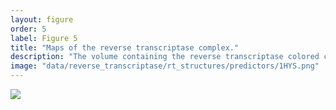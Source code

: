 ```yaml
---
layout: figure
order: 5
label: Figure 5
title: "Maps of the reverse transcriptase complex."
description: "The volume containing the reverse transcriptase colored cartoon is the surface plot of the entire dimeric reverse transcriptase complex. In A and B, we show the distance-rsa model prediction versus empricial $$ dN/dS $$ correlation plotted onto the reverse transcriptase structure. Red colors represent relatively high correlations--regions in red are on average experiencing more rapid evolution. Blue colors represent relatively low correlations--regions in blue are on average experiencing slower evolution. The correlations control for RSA. In C and D, we show the predicted $$ dN/dS $$ from the distance-rsa combined model. Sites that are red are predicted to be evolving more rapidly and those in blue are predicted to be evolving more slowly. In D, we add glycosylations to the predicted dN/dS structure."
image: "data/reverse_transcriptase/rt_structures/predictors/1HYS.png"
---
```

<img src="{{ site.baseurl }}/data/reverse_transcriptase/rt_structures/predictors/1HYS.png">
